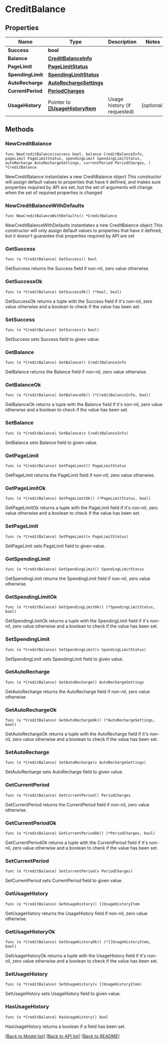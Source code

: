# CreditBalance

## Properties

Name | Type | Description | Notes
------------ | ------------- | ------------- | -------------
**Success** | **bool** |  | 
**Balance** | [**CreditBalanceInfo**](CreditBalanceInfo.md) |  | 
**PageLimit** | [**PageLimitStatus**](PageLimitStatus.md) |  | 
**SpendingLimit** | [**SpendingLimitStatus**](SpendingLimitStatus.md) |  | 
**AutoRecharge** | [**AutoRechargeSettings**](AutoRechargeSettings.md) |  | 
**CurrentPeriod** | [**PeriodCharges**](PeriodCharges.md) |  | 
**UsageHistory** | Pointer to [**[]UsageHistoryItem**](UsageHistoryItem.md) | Usage history (if requested) | [optional] 

## Methods

### NewCreditBalance

`func NewCreditBalance(success bool, balance CreditBalanceInfo, pageLimit PageLimitStatus, spendingLimit SpendingLimitStatus, autoRecharge AutoRechargeSettings, currentPeriod PeriodCharges, ) *CreditBalance`

NewCreditBalance instantiates a new CreditBalance object
This constructor will assign default values to properties that have it defined,
and makes sure properties required by API are set, but the set of arguments
will change when the set of required properties is changed

### NewCreditBalanceWithDefaults

`func NewCreditBalanceWithDefaults() *CreditBalance`

NewCreditBalanceWithDefaults instantiates a new CreditBalance object
This constructor will only assign default values to properties that have it defined,
but it doesn't guarantee that properties required by API are set

### GetSuccess

`func (o *CreditBalance) GetSuccess() bool`

GetSuccess returns the Success field if non-nil, zero value otherwise.

### GetSuccessOk

`func (o *CreditBalance) GetSuccessOk() (*bool, bool)`

GetSuccessOk returns a tuple with the Success field if it's non-nil, zero value otherwise
and a boolean to check if the value has been set.

### SetSuccess

`func (o *CreditBalance) SetSuccess(v bool)`

SetSuccess sets Success field to given value.


### GetBalance

`func (o *CreditBalance) GetBalance() CreditBalanceInfo`

GetBalance returns the Balance field if non-nil, zero value otherwise.

### GetBalanceOk

`func (o *CreditBalance) GetBalanceOk() (*CreditBalanceInfo, bool)`

GetBalanceOk returns a tuple with the Balance field if it's non-nil, zero value otherwise
and a boolean to check if the value has been set.

### SetBalance

`func (o *CreditBalance) SetBalance(v CreditBalanceInfo)`

SetBalance sets Balance field to given value.


### GetPageLimit

`func (o *CreditBalance) GetPageLimit() PageLimitStatus`

GetPageLimit returns the PageLimit field if non-nil, zero value otherwise.

### GetPageLimitOk

`func (o *CreditBalance) GetPageLimitOk() (*PageLimitStatus, bool)`

GetPageLimitOk returns a tuple with the PageLimit field if it's non-nil, zero value otherwise
and a boolean to check if the value has been set.

### SetPageLimit

`func (o *CreditBalance) SetPageLimit(v PageLimitStatus)`

SetPageLimit sets PageLimit field to given value.


### GetSpendingLimit

`func (o *CreditBalance) GetSpendingLimit() SpendingLimitStatus`

GetSpendingLimit returns the SpendingLimit field if non-nil, zero value otherwise.

### GetSpendingLimitOk

`func (o *CreditBalance) GetSpendingLimitOk() (*SpendingLimitStatus, bool)`

GetSpendingLimitOk returns a tuple with the SpendingLimit field if it's non-nil, zero value otherwise
and a boolean to check if the value has been set.

### SetSpendingLimit

`func (o *CreditBalance) SetSpendingLimit(v SpendingLimitStatus)`

SetSpendingLimit sets SpendingLimit field to given value.


### GetAutoRecharge

`func (o *CreditBalance) GetAutoRecharge() AutoRechargeSettings`

GetAutoRecharge returns the AutoRecharge field if non-nil, zero value otherwise.

### GetAutoRechargeOk

`func (o *CreditBalance) GetAutoRechargeOk() (*AutoRechargeSettings, bool)`

GetAutoRechargeOk returns a tuple with the AutoRecharge field if it's non-nil, zero value otherwise
and a boolean to check if the value has been set.

### SetAutoRecharge

`func (o *CreditBalance) SetAutoRecharge(v AutoRechargeSettings)`

SetAutoRecharge sets AutoRecharge field to given value.


### GetCurrentPeriod

`func (o *CreditBalance) GetCurrentPeriod() PeriodCharges`

GetCurrentPeriod returns the CurrentPeriod field if non-nil, zero value otherwise.

### GetCurrentPeriodOk

`func (o *CreditBalance) GetCurrentPeriodOk() (*PeriodCharges, bool)`

GetCurrentPeriodOk returns a tuple with the CurrentPeriod field if it's non-nil, zero value otherwise
and a boolean to check if the value has been set.

### SetCurrentPeriod

`func (o *CreditBalance) SetCurrentPeriod(v PeriodCharges)`

SetCurrentPeriod sets CurrentPeriod field to given value.


### GetUsageHistory

`func (o *CreditBalance) GetUsageHistory() []UsageHistoryItem`

GetUsageHistory returns the UsageHistory field if non-nil, zero value otherwise.

### GetUsageHistoryOk

`func (o *CreditBalance) GetUsageHistoryOk() (*[]UsageHistoryItem, bool)`

GetUsageHistoryOk returns a tuple with the UsageHistory field if it's non-nil, zero value otherwise
and a boolean to check if the value has been set.

### SetUsageHistory

`func (o *CreditBalance) SetUsageHistory(v []UsageHistoryItem)`

SetUsageHistory sets UsageHistory field to given value.

### HasUsageHistory

`func (o *CreditBalance) HasUsageHistory() bool`

HasUsageHistory returns a boolean if a field has been set.


[[Back to Model list]](../README.md#documentation-for-models) [[Back to API list]](../README.md#documentation-for-api-endpoints) [[Back to README]](../README.md)


